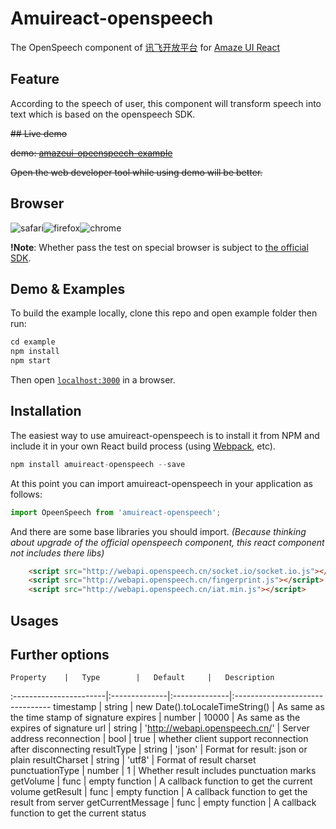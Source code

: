
Amuireact-openspeech
====================
The OpenSpeech component of [讯飞开放平台](http://www.xfyun.cn/) for [Amaze UI React](https://github.com/amazeui/amazeui-react)

## Feature
According to the speech of user, this component will transform speech into text which is based on the openspeech SDK.

~~## Live demo~~

~~demo: [amazeui-opeenspeech-example](http://demo.noddl.me)~~

~~Open the web developer tool while using demo will be better.~~

## Browser

![safari](https://img.shields.io/badge/safari-%E2%9C%96%EF%B8%8F-red.svg)![firefox](https://img.shields.io/badge/firefox-%E2%9C%94%EF%B8%8F-green.svg)![chrome](https://img.shields.io/badge/chrome-✔️-green.svg)

**!Note**: Whether pass the test on special browser is subject to [the official SDK](http://webapi.openspeech.cn/).

## Demo & Examples

To build the example locally, clone this repo and open example folder then run:

```javascript
cd example
npm install
npm start
```

Then open [`localhost:3000`](http://localhost:3000) in a browser.

## Installation
The easiest way to use amuireact-openspeech is to install it from NPM and include it in your own React build process (using [Webpack](http://webpack.github.io), etc).

```javascript
npm install amuireact-openspeech --save
```

At this point you can import amuireact-openspeech in your application as follows:

```js
import OpeenSpeech from 'amuireact-openspeech';
```

And there are some base libraries you should import.
*(Because thinking about upgrade of the official openspeech component, this react component not includes there libs)*

```html
    <script src="http://webapi.openspeech.cn/socket.io/socket.io.js"></script>
    <script src="http://webapi.openspeech.cn/fingerprint.js"></script>
    <script src="http://webapi.openspeech.cn/iat.min.js"></script>
```

## Usages


## Further options


	Property	|	Type		|	Default		|	Description
:-----------------------|:--------------|:--------------|:--------------------------------
	timestamp	|	string	|	new Date().toLocaleTimeString()	|	As same as the time stamp of signature
  expires | number | 10000 | As same as the expires of signature
	url	|	string | 'http://webapi.openspeech.cn/' | Server address
	reconnection       |       bool    |      true        |  whether client support reconnection after disconnecting
	resultType 	|	string	|	'json'		|	Format for result: json or plain
	resultCharset  | string | 'utf8'  | Format of result charset
	punctuationType 	|	number	|	1	|	Whether result includes punctuation marks
	getVolume	|	func	|	empty function	|	A callback function to get the current volume
	getResult 	|	func	|	empty function	|	A callback function to get the result from server
	getCurrentMessage 	|	func	|	empty function		|	A callback function to get the current status